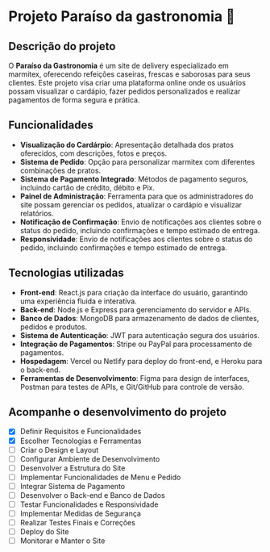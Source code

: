 # Projeto Paraíso da gastronomia :bowl_with_spoon:


## Descrição do projeto
 O **Paraíso da Gastronomia** é um site de delivery especializado em marmitex, oferecendo refeições caseiras, frescas e saborosas para seus clientes. Este projeto visa criar uma plataforma online onde os usuários possam visualizar o cardápio, fazer pedidos personalizados e realizar pagamentos de forma segura e prática.

## Funcionalidades

* **Visualização do Cardárpio**: Apresentação detalhada dos pratos oferecidos, com descrições, fotos e preços.
*  **Sistema de Pedido**: Opção para personalizar marmitex com diferentes combinações de pratos.
*  **Sistema de Pagamento Integrado**: Métodos de pagamento seguros, incluindo cartão de crédito, débito e Pix.
*  **Painel de Administração**: Ferramenta para que os administradores do site possam gerenciar os pedidos, atualizar o cardápio e visualizar relatórios.
*  **Notificação de Confirmação**: Envio de notificações aos clientes sobre o status do pedido, incluindo confirmações e tempo estimado de entrega.
*  **Responsividade**:  Envio de notificações aos clientes sobre o status do pedido, incluindo confirmações e tempo estimado de entrega.

## Tecnologias utilizadas
* **Front-end**: React.js para criação da interface do usuário, garantindo uma experiência fluida e interativa.
* **Back-end**: Node.js e Express para gerenciamento do servidor e APIs.
* **Banco de Dados**: MongoDB para armazenamento de dados de clientes, pedidos e produtos.
* **Sistema de Autenticação**: JWT para autenticação segura dos usuários.
* **Integração de Pagamentos**: Stripe ou PayPal para processamento de pagamentos.
* **Hospedagem**: Vercel ou Netlify para deploy do front-end, e Heroku para o back-end.
* **Ferramentas de Desenvolvimento**: Figma para design de interfaces, Postman para testes de APIs, e Git/GitHub para controle de versão.


## Acompanhe o desenvolvimento do projeto

- [x] Definir Requisitos e Funcionalidades
- [x] Escolher Tecnologias e Ferramentas
- [ ] Criar o Design e Layout
- [ ] Configurar Ambiente de Desenvolvimento
- [ ] Desenvolver a Estrutura do Site
- [ ] Implementar Funcionalidades de Menu e Pedido
- [ ] Integrar Sistema de Pagamento
- [ ] Desenvolver o Back-end e Banco de Dados
- [ ] Testar Funcionalidades e Responsividade
- [ ] Implementar Medidas de Segurança
- [ ] Realizar Testes Finais e Correções
- [ ] Deploy do Site
- [ ] Monitorar e Manter o Site